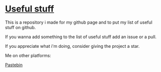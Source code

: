 
# [Useful stuff](https://github.com/fulquit/fulquit.github.io/blob/main/useful.md)

This is a repository i made for my github page and to put my list of useful stuff on github. 

If you wanna add something to the list of useful stuff add an issue or a pull.

If you appreciate what i'm doing, consider giving the project a star. 

Me on other platforms:

[Pastebin](https://pastebin.com/u/fulquit)  

